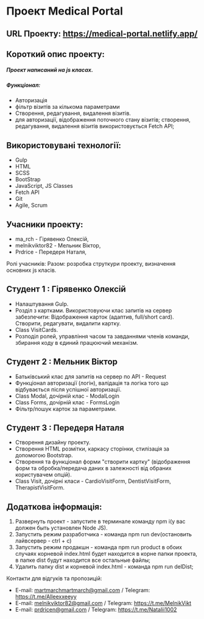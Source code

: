 # Проект Medical Portal

## URL Проекту: https://medical-portal.netlify.app/

## Короткий опис проекту:

##### Проект написаний на js класах.

##### Функціонал:

-   Авторизація
-   фільтр візитів за кількома параметрами
-   Створення, редагування, видалення візитів.
-   для авторизації, відображення поточного стану візитів; створення, редагування, видалення візитів використовується Fetch API;

## Використовувані технології:

-   Gulp
-   HTML
-   SCSS
-   BootStrap
-   JavaScript, JS Classes
-   Fetch API
-   Git
-   Agile, Scrum

## Учасники проекту:

-   ma_rch - Гірявенко Олексій,
-   melnikviktor82 - Мельник Віктор,
-   Prdrice - Передеря Наталя,

Ролі учасників:
Разом: розробка струткури проекту, визначення основних js класів.

## Студент 1 : Гірявенко Олексій

-   Налаштування Gulp.
-   Розділ з картками. Використовуючи клас запитів на сервер забезпечити:
    Відображення карток (адаптив, full/short card). Створити, редагувати, видалити картку.
-   Class VisitCards.
-   Розподіл ролей, управління часом та завданнями членів команди, збирання коду в єдиний працюючий механізм.

## Студент 2 : Мельник Віктор

-   Батьківський клас для запитів на сервер по API - Request
-   Функціонал авторизації (логін), валідація та логіка того що відбувається після успішної авторизації.
-   Class Modal, дочірній клас - ModalLogin
-   Class Forms, дочірній клас - FormsLogin
-   Фільтр/пошук карток за параметрами.

## Студент 3 : Передеря Наталя

-   Створення дизайну проекту.
-   Створення HTML розмітки, каркасу сторінки, стилізація за допомогою Bootstrap.
-   Cтворення та функціонал форми "створити картку"
    (відображення форм та обробка/передача даних в залежності від обраних користувачем опцій).
-   Class Visit, дочірні класи - CardioVisitForm, DentistVisitForm, TherapistVisitForm.

## Додаткова інформація:

1. Развернуть проект - запустите в терминале команду npm i(у вас должен быть установлен Node JS).
2. Запустить режим разработчика - команда npm run dev(остановить лайвсервер - ctrl + c)
3. Запустить режим продакшн - команда npm run product в обоих случаях корневой index.html будет находится в корне папки проекта, в папке dist будут находится все остальные файлы;
4. Удалить папку dist и корневой index.html - команда npm run delDist;

Контакти для відгуків та пропозицій:

-   E-mail: martmarchmartmarch@gmail.com / Telegram: https://t.me/Alleexxeeyy
-   E-mail: melnikviktor82@gmail.com / Telegram: https://t.me/MelnikVikt
-   E-mail: prdricen@gmail.com / Telegram: https://t.me/Natalii1002
